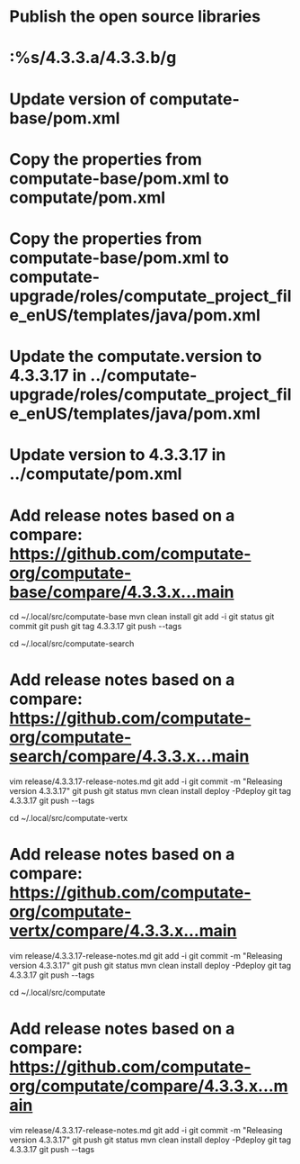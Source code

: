 # Publish the open source libraries

# :%s/4.3.3.a/4.3.3.b/g

# Update version of computate-base/pom.xml
# Copy the properties from computate-base/pom.xml to computate/pom.xml
# Copy the properties from computate-base/pom.xml to computate-upgrade/roles/computate_project_file_enUS/templates/java/pom.xml
# Update the computate.version to 4.3.3.17 in ../computate-upgrade/roles/computate_project_file_enUS/templates/java/pom.xml
# Update version to 4.3.3.17 in ../computate/pom.xml
# Add release notes based on a compare: https://github.com/computate-org/computate-base/compare/4.3.3.x...main

cd ~/.local/src/computate-base
mvn clean install
git add -i
git status
git commit
git push
git tag 4.3.3.17
git push --tags

cd ~/.local/src/computate-search
# Add release notes based on a compare: https://github.com/computate-org/computate-search/compare/4.3.3.x...main
vim release/4.3.3.17-release-notes.md
git add -i
git commit -m "Releasing version 4.3.3.17"
git push
git status
mvn clean install deploy -Pdeploy
git tag 4.3.3.17
git push --tags

cd ~/.local/src/computate-vertx
# Add release notes based on a compare: https://github.com/computate-org/computate-vertx/compare/4.3.3.x...main
vim release/4.3.3.17-release-notes.md
git add -i
git commit -m "Releasing version 4.3.3.17"
git push
git status
mvn clean install deploy -Pdeploy
git tag 4.3.3.17
git push --tags

cd ~/.local/src/computate
# Add release notes based on a compare: https://github.com/computate-org/computate/compare/4.3.3.x...main
vim release/4.3.3.17-release-notes.md
git add -i
git commit -m "Releasing version 4.3.3.17"
git push
git status
mvn clean install deploy -Pdeploy
git tag 4.3.3.17
git push --tags

